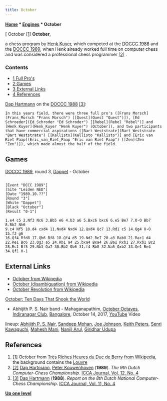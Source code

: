 ```yaml
---
title: October
---
```

**[Home](Home "Home") \* [Engines](Engines "Engines") \* October**



[ October <a id="cite-note-1" href="#cite-ref-1">[1]</a>
**October**,  

a chess program by [Henk Kuyer](Henk_Kuyer "Henk Kuyer"), which competed at the [DOCCC 1988](DOCCC_1988 "DOCCC 1988") and the [DOCCC 1989](DOCCC_1989 "DOCCC 1989"), when Henk already worked full time on computer chess and was considered a professional chess programmer <a id="cite-note-2" href="#cite-ref-2">[2]</a> . 



### Contents


* [1 Full Pro's](#full-pro.27s)
* [2 Games](#games)
* [3 External Links](#external-links)
* [4 References](#references)






[Dap Hartmann](Dap_Hartmann "Dap Hartmann") on the [DOCCC 1988](DOCCC_1988 "DOCCC 1988") <a id="cite-note-3" href="#cite-ref-3">[3]</a>:




```
In this years field, there were three full pro's ([Frans Morsch](Frans_Morsch "Frans Morsch") [[Quest](Quest "Quest")]), [Ed Schroeder](Ed_Schroder "Ed Schroder") [[Rebel](Rebel "Rebel")] and [Henk Kuyer](Henk_Kuyer "Henk Kuyer") [October]), and two participants that have commercial aspirations ([Bart Weststrate](Bart_Weststrate "Bart Weststrate") [[Kallisto](Kallisto "Kallisto")] and [Eric van Riet Paap](Eric_van_Riet_Paap "Eric van Riet Paap") [[Zen](Zen "Zen")]), which made almost the half of the field. 

```

## Games


[DOCCC 1989](DOCCC_1989 "DOCCC 1989"), round 3, [Dappet](Dappet "Dappet") - October




```

[Event "DCCC 1989"]
[Site "Leiden NED"]
[Date "1989.10.??"]
[Round "3"]
[White "Dappet"]
[Black "October"]
[Result "0-1"]

1.e4 c5 2.Nf3 Nc6 3.Bb5 e6 4.b3 a6 5.Bxc6 bxc6 6.e5 Be7 7.O-O Bb7 8.Bb2 Nh6
9.c4 Nf5 10.d4 cxd4 11.Nxd4 Nxd4 12.Qxd4 Qc7 13.Rd1 c5 14.Qg4 O-O 15.f3 g6
16.Qf4 Rfd8 17.Qh6 Bf8 18.Qf4 d5 19.Nd2 Be7 20.a3 Rab8 21.Rac1 d4
22.Re1 Bc6 23.Qg3 a5 24.Rb1 a4 25.bxa4 Bxa4 26.Ba1 Rxb1 27.Rxb1 Bc2
28.Rc1 Bf5 29.Nb3 Qa7 30.Bb2 Qb6 31.f4 Rb8 32.Na5 Qxb2 33.Qe1 Be4
34.Qf1 0-1

```

## External Links


* [October from Wikipedia](https://en.wikipedia.org/wiki/October)
* [October (disambiguation) from Wikipedia](https://en.wikipedia.org/wiki/October_%28disambiguation%29)
* [October Revolution from Wikipedia](https://en.wikipedia.org/wiki/October_Revolution)


 [October: Ten Days That Shook the World](https://en.wikipedia.org/wiki/October:_Ten_Days_That_Shook_the_World)
* Abhijith P. S. Nair band - Mahaganapathim, [October Octaves](https://youtu.be/YeiKMM1KX00), [Indiranagar Club](https://en.wikipedia.org/wiki/Indiranagar), [Bangalore](https://en.wikipedia.org/wiki/Bangalore), October 14, 2017, [YouTube](https://en.wikipedia.org/wiki/YouTube) Video


 lineup: [Abhijith P. S. Nair](Category:Abhijith_P._S._Nair "Category:Abhijith P. S. Nair"), [Sandeep Mohan](Category:Sandeep_Mohan "Category:Sandeep Mohan"), [Joe Johnson](https://www.thehindu.com/features/metroplus/play-the-music/article7255493.ece), [Keith Peters](https://www.facebook.com/Keith-Peters-Indian-Bass-Guitar-Prodigy-148731035192579/), [Senri Kawaguchi](Category:Senri_Kawaguchi "Category:Senri Kawaguchi"), [Mahesh Mani](https://www.facebook.com/maheshmanitabla/), [Nanjil Arul](https://www.facebook.com/Nanjil-A-R-Arul-219188478244859/), [Giridhar Udupa](https://en.wikipedia.org/wiki/Ghatam_Udupa)
 
## References


1. <a id="cite-ref-1" href="#cite-note-1">[1]</a> October from [Très Riches Heures du Duc de Berry from Wikipedia](https://en.wikipedia.org/wiki/Tr%C3%A8s_Riches_Heures_du_Duc_de_Berry), the background contains the [Louvre](https://en.wikipedia.org/wiki/Mus%C3%A9e_du_Louvre)
2. <a id="cite-ref-2" href="#cite-note-2">[2]</a> [Dap Hartmann](Dap_Hartmann "Dap Hartmann"), [Peter Kouwenhoven](Peter_Kouwenhoven "Peter Kouwenhoven") (**1989**). *The 9th Dutch Computer-Chess Championship*. [ICCA Journal, Vol. 12, No. 4](ICGA_Journal#12_4 "ICGA Journal")
3. <a id="cite-ref-3" href="#cite-note-3">[3]</a> [Dap Hartmann](Dap_Hartmann "Dap Hartmann") (**1988**). *Report on the 8th Dutch National Computer-Chess Championship*. [ICCA Journal, Vol. 11, No. 4](ICGA_Journal#11_4 "ICGA Journal")

**[Up one level](Engines "Engines")**







 
